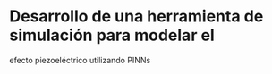 # Desarrollo de una herramienta de simulación para modelar el
efecto piezoeléctrico utilizando PINNs
